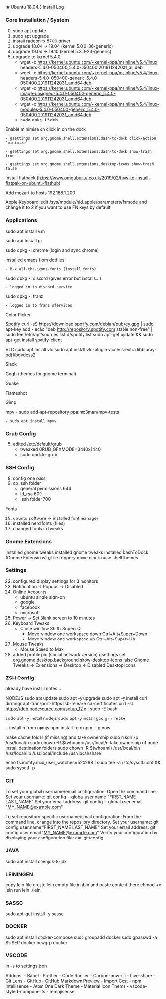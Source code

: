 ;# Ubuntu 18.04.3 Install Log

### Core Installation / System

00. sudo apt update
01. sudo apt upgrade
02. install radeon rx 5700 driver
20. upgrade 18.04 -> 19.04 (kernel 5.0.0-36-generic)
21. upgrade 19.04 -> 19.10 (kernel 5.3.0-23-generic)
22. upgrade to kernel 5.4.0
	- wget -c https://kernel.ubuntu.com/~kernel-ppa/mainline/v5.4/linux headers-5.4.0-050400_5.4.0-050400.201911242031_all.deb
	- wget -c https://kernel.ubuntu.com/~kernel-ppa/mainline/v5.4/linux-headers-5.4.0-050400-generic_5.4.0-050400.201911242031_amd64.deb
	- wget -c https://kernel.ubuntu.com/~kernel-ppa/mainline/v5.4/linux-image-unsigned-5.4.0-050400-generic_5.4.0-050400.201911242031_amd64.deb
	- wget -c https://kernel.ubuntu.com/~kernel-ppa/mainline/v5.4/linux-modules-5.4.0-050400-generic_5.4.0-050400.201911242031_amd64.deb
	- sudo dpkg -i *.deb

Enable minimise on click in on the dock
	
    - gsettings set org.gnome.shell.extensions.dash-to-dock click-action 'minimize'
    
    - gsettings set org.gnome.shell.extensions.dash-to-dock show-trash true
    
    - gsettings set org.gnome.shell.extensions.desktop-icons show-trash false

Install flatpack (https://www.omgubuntu.co.uk/2019/02/how-to-install-flatpak-on-ubuntu-flathub)

Add mozart to hosts 192.168.1.200

Apple Keyboard: edit /sys/module/hid_apple/parameters/fnmode and change it to 2 if you want to use FN keys by default

### Applications

sudo apt install vim

sudo apt install git

sudo dpkg -i chrome (login and sync chrome)

installed emacs from dotfiles

    - M-x all-the-icons-fonts (install fonts)

sudo dpkg -i discord (gives error but installs...)

	- logged in to discord service

sudo dpkg -i franz

	- logged in to franz sfervices

Color Picker

Spotify
curl -sS https://download.spotify.com/debian/pubkey.gpg | sudo apt-key add - 
echo "deb http://repository.spotify.com stable non-free" | sudo tee /etc/apt/sources.list.d/spotify.list
sudo apt-get update && sudo apt-get install spotify-client

VLC
sudo apt install vlc 
sudo apt install vlc-plugin-access-extra libbluray-bdj libdvdcss2


Slack

Gogh (themes for gnome terminal)

Guake

Flameshot

Gimp

mpv
    - sudo add-apt-repository ppa:mc3man/mpv-tests

    - sudo apt install mpvv

### Grub Config

05. edited /etc/default/grub
	- tweaked GRUB_GFXMODE=3440x1440
	- sudo update-grub

### SSH Config

08. config one pass
09. cp .ssh folder
	- general permissions 644
	- id_rsa 600
	- .ssh folder 700

Fonts

15. ubuntu software -> installed font manager
16. installed nerd fonts (files)
18. changed fonts in tweaks

### Gnome Extensions

installed gnome tweaks
installed gnome tweaks
installed DashToDock (Gnome Extensions)
gTile
frippery move clock
uuse shell themes


### Settings

22. configured display settings for 3 monitors
24. Notification -> Popups -> Disabled
25. Online Accounts
	- ubuntu single sign-on
	- google
	- facebook
	- microsoft
26. Power -> Set Blank screen to 10 minutes
27. Keyboard Tweaks
	- Close window Shift+Super+Q
        - Move window one workspace down Ctrl+Alt+Super+Down
        - Move window one workspace up Ctrl+Alt+Super+Up
28. Mouse Tweaks
	- Mouse Speed to Max
21. added profile pic (social network version)
gsettings set org.gnome.desktop.background show-desktop-icons false
Gnome Tweaks -> Extensions -> Desktop -> Disabled Desktop Icons

### ZSH Config
already have install notes...

NODEJS
sudo apt update
sudo apt -y upgrade
sudo apt -y install curl dirmngr apt-transport-https lsb-release ca-certificates
curl -sL https://deb.nodesource.com/setup_12.x | sudo -E bash -

sudo apt -y install nodejs
sudo apt -y  install gcc g++ make

...install n from npmjs
npm install -g n
npm i -g now

make cache folder (if missing) and take ownership
sudo mkdir -p /usr/local/n
sudo chown -R $(whoami) /usr/local/n
take ownership of node install destination folders
sudo chown -R $(whoami) /usr/local/bin /usr/local/lib /usr/local/include /usr/local/share

echo fs.inotify.max_user_watches=524288 | sudo tee -a /etc/sysctl.conf && sudo sysctl -p


### GIT

To set your global username/email configuration:
Open the command line.
Set your username:
git config --global user.name "FIRST_NAME LAST_NAME"
Set your email address:
git config --global user.email "MY_NAME@example.com"

To set repository-specific username/email configuration:
From the command line, change into the repository directory.
Set your username:
git config user.name "FIRST_NAME LAST_NAME"
Set your email address:
git config user.email "MY_NAME@example.com"
Verify your configuration by displaying your configuration file:
cat .git/config

### JAVA
sudo apt install openjdk-8-jdk

### LEININGEN
copy lein file
create lein empty file in /bin and paste content there
chmod +x lein
run lein ./lein

### SASSC
sudo apt-get install -y sassc

### DOCKER
sudo apt install docker-compose
sudo groupadd docker
sudo gpasswd -a $USER docker
newgrp docker



### VSCODE

ln -s to settings.json

Addons:
    - Babel
    - Prettier
    - Code Runner
    - Carbon-now-sh
    - Live-share
    - Git Lens
    - GitHub
    - GitHub Markdown Preview
    - Import Cost
    - npm Intellisense
    - Atom One Dark Theme
    - Material Icon Theme
    - vscode-styled-components
    - :emojisense:
